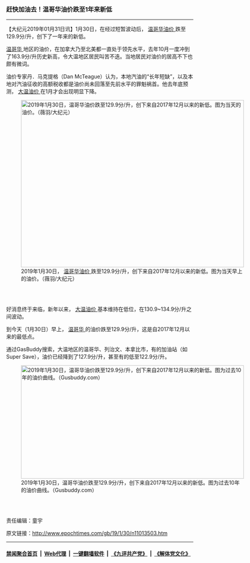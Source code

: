 ### 赶快加油去！温哥华油价跌至1年来新低
------------------------

<p>
 【大纪元2019年01月31日讯】1月30日，在经过短暂波动后，
 <a href="http://www.epochtimes.com/gb/tag/%E6%B8%A9%E5%93%A5%E5%8D%8E%E6%B2%B9%E4%BB%B7.html">
  温哥华油价
 </a>
 跌至129.9分/升，创下了一年来的新低。
</p>
<p>
 <a href="http://www.epochtimes.com/gb/tag/%E6%B8%A9%E5%93%A5%E5%8D%8E.html">
  温哥华
 </a>
 地区的油价，在加拿大乃至北美都一直处于领先水平，去年10月一度冲到了163.9分/升历史新高，令大温地区居民叫苦不迭。当地居民对油价的居高不下也颇有微词。
</p>
<p>
 油价专家丹．马克提格（Dan McTeague）认为，本地汽油的“长年短缺”，以及本地对汽油征收的高额税收都是油价尚未回落至先前水平的罪魁祸首。他去年底预测，
 <a href="http://www.epochtimes.com/gb/tag/%E5%A4%A7%E6%B8%A9%E6%B2%B9%E4%BB%B7.html">
  大温油价
 </a>
 在1月才会出现明显下降。
</p>
<figure class="wp-caption aligncenter" id="attachment_11013591" style="width: 600px">
 <a href="http://i.epochtimes.com/assets/uploads/2019/01/Vancouver-Gas-Price-IMG_0555.jpg">
  <img alt="2019年1月30日，温哥华油价跌至129.9分/升，创下来自2017年12月以来的新低。图为当天的油价。（薇羽/大纪元）" class="size-large wp-image-11013591" height="450" src="http://i.epochtimes.com/assets/uploads/2019/01/Vancouver-Gas-Price-IMG_0555-600x450.jpg" width="600"/>
 </a>
 <br/><figcaption class="wp-caption-text">
  2019年1月30日，
  <a href="http://www.epochtimes.com/gb/tag/%E6%B8%A9%E5%93%A5%E5%8D%8E%E6%B2%B9%E4%BB%B7.html">
   温哥华油价
  </a>
  跌至129.9分/升，创下来自2017年12月以来的新低。图为当天早上的油价。（薇羽/大纪元）
 </figcaption><br/>
</figure><br/>
<p>
 好消息终于来临，新年以来，
 <a href="http://www.epochtimes.com/gb/tag/%E5%A4%A7%E6%B8%A9%E6%B2%B9%E4%BB%B7.html">
  大温油价
 </a>
 基本维持在低位，在130.9~134.9分/升之间波动。
</p>
<p>
 到今天（1月30日）早上，
 <a href="http://www.epochtimes.com/gb/tag/%E6%B8%A9%E5%93%A5%E5%8D%8E.html">
  温哥华
 </a>
 的油价跌至129.9分/升，这是自2017年12月以来的最低点。
</p>
<p>
 通过GasBuddy搜索，大温地区的温哥华、列治文、本拿比市，有的加油站（如Super Save），油价已经降到了127.9分/升，甚至有的低至122.9分/升。
</p>
<figure class="wp-caption aligncenter" id="attachment_11013588" style="width: 600px">
 <a href="http://i.epochtimes.com/assets/uploads/2019/01/gas-price-2019-vancouver.png">
  <img alt="2019年1月30日，温哥华油价跌至129.9分/升，创下来自2017年12月以来的新低。图为过去10年的油价曲线。（Gusbuddy.com）" class="size-large wp-image-11013588" height="305" src="http://i.epochtimes.com/assets/uploads/2019/01/gas-price-2019-vancouver-600x305.png" width="600"/>
 </a>
 <br/><figcaption class="wp-caption-text">
  2019年1月30日，温哥华油价跌至129.9分/升，创下来自2017年12月以来的新低。图为过去10年的油价曲线。（Gusbuddy.com）
 </figcaption><br/>
</figure><br/>
<p>
 责任编辑：童宇
</p>

原文链接：http://www.epochtimes.com/gb/19/1/30/n11013503.htm


------------------------
#### [禁闻聚合首页](https://github.com/gfw-breaker/banned-news/blob/master/README.md) &nbsp;|&nbsp; [Web代理](https://github.com/gfw-breaker/open-proxy/blob/master/README.md) &nbsp;|&nbsp; [一键翻墙软件](https://github.com/gfw-breaker/nogfw/blob/master/README.md) &nbsp;|&nbsp; [《九评共产党》](https://github.com/gfw-breaker/9ping.md/blob/master/README.md#九评之一评共产党是什么) &nbsp;|&nbsp; [《解体党文化》](https://github.com/gfw-breaker/jtdwh.md/blob/master/README.md#绪论)